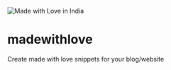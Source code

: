 ![Made with Love in India](https://madewithlove.org.in/badge.svg)

# madewithlove
Create made with love snippets for your blog/website
